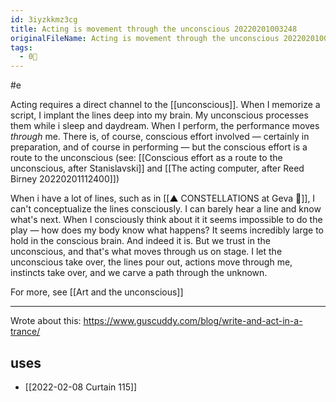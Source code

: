 ```yaml
---
id: 3iyzkkmz3cg
title: Acting is movement through the unconscious 20220201003248
originalFileName: Acting is movement through the unconscious 20220201003248.md
tags:
  - 0🌲
---
```


#e

Acting requires a direct channel to the [[unconscious]]. When I memorize a script, I implant the lines deep into my brain. My unconscious processes them while i sleep and daydream. When I perform, the performance moves *through* me. There is, of course, conscious effort involved — certainly in preparation, and of course in performing — but the conscious effort is a route to the unconscious (see: [[Conscious effort as a route to the unconscious, after Stanislavski]] and [[The acting computer, after Reed Birney 20220201112400]])

When i have a lot of lines, such as in [[▲ CONSTELLATIONS at Geva 🌌]], I can't conceptualize the lines consciously. I can barely hear a line and know what's next. When I consciously think about it it seems impossible to do the play — how does my body know what happens? It seems incredibly large to hold in the conscious brain. And indeed it is. But we trust in the unconscious, and that's what moves through us on stage. I let the unconscious take over, the lines pour out, actions move through me, instincts take over, and we carve a path through the unknown.

For more, see [[Art and the unconscious]]

***

Wrote about this:
https://www.guscuddy.com/blog/write-and-act-in-a-trance/

## uses

* [[2022-02-08 Curtain 115]]
